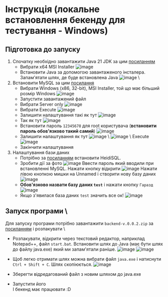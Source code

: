 # Інструкція (локальне встановлення бекенду для тестування - Windows)
## Підготовка до запуску
1. Спочатку необхідно завантажити Java 21 JDK за цим [посиланням](https://www.oracle.com/cis/java/technologies/downloads/#jdk21-windows)
   - Вибрати x64 MSI Installer ![image](https://github.com/Natus-Vincere-Programming/MindGlow-backend/assets/113195769/95fbe08c-8a6e-45c1-8ec7-1a79f8ee6dd0)
   - Встановити Java за допомогою завантаженого інсталера. Запам'ятати шлях, де буде встановлена Java ![image](https://github.com/Natus-Vincere-Programming/MindGlow-backend/assets/113195769/efc21c20-a96f-40cb-948a-1d324ff92b40) \
2. Встановити MySQL за цим [посилання](https://dev.mysql.com/downloads/installer/)
   - Вибрати Windows (x86, 32-bit), MSI Installer, той що має більший розмір Windows ![image](https://github.com/Natus-Vincere-Programming/MindGlow-backend/assets/113195769/b16ff2e2-30df-4810-ba8a-93d4da607af4)
   - Запустити завантажений файл
   - Вибрати Server only ![image](https://github.com/Natus-Vincere-Programming/MindGlow-backend/assets/113195769/684b1b4e-4654-47ab-ae65-33b8e13fbf05)
   - Вибрати Execute ![image](https://github.com/Natus-Vincere-Programming/MindGlow-backend/assets/113195769/4d6737dc-6bc9-431c-bff3-64aeb2c49280)
   - Залишити налаштування такі як тут ![image](https://github.com/Natus-Vincere-Programming/MindGlow-backend/assets/113195769/ac7bf0a9-7fa5-4d60-8490-cc6c6ee78b21)
   - Так як тут ![image](https://github.com/Natus-Vincere-Programming/MindGlow-backend/assets/113195769/c774d367-cea0-453f-9b87-4d38588d3686)
   - Встановити пароль `12345678` для root користувача (**встановити пароль обов'язково такий самий**) ![image](https://github.com/Natus-Vincere-Programming/MindGlow-backend/assets/113195769/55c75c34-7ca9-4856-b60f-314454caedba)
   - Залишити налаштування як тут ![image](https://github.com/Natus-Vincere-Programming/MindGlow-backend/assets/113195769/00c9c394-1e97-40f4-8701-0db4875e0f78) \ ![image](https://github.com/Natus-Vincere-Programming/MindGlow-backend/assets/113195769/60aa0ff4-82b5-4dfe-a843-7248bb18ff6e) \ Execute ![image](https://github.com/Natus-Vincere-Programming/MindGlow-backend/assets/113195769/41e31501-bf8b-4289-a54d-3ac28df5ba3e)
   - Закінчити налаштування
3. Налаштування бази даних
   - Потрібно за [посиланням](https://www.heidisql.com/download.php) встановити HeidiSQL.
   - Зробити дії за фото ![image](https://github.com/Natus-Vincere-Programming/MindGlow-backend/assets/113195769/b358feb2-d253-43ac-bda7-171a5982a511) Ввести пароль який вводили при встановленні MySQL. Нажати кнопку відкрити ![image](https://github.com/Natus-Vincere-Programming/MindGlow-backend/assets/113195769/cb034492-a14f-4f14-96d1-e09b570e6f1c) Нажати лівою кнопкою мишки на Unnamed і створити нову базу даних ![image](https://github.com/Natus-Vincere-Programming/MindGlow-backend/assets/113195769/0839c45a-c106-4ade-a4e4-eede907738a7)
   - **Обов'язково назвати базу даних `test`** і нажати кнопку `Гаразд` ![image](https://github.com/Natus-Vincere-Programming/MindGlow-backend/assets/113195769/e441ba3f-ca83-413d-b713-09cd427a26cd)
   - Якщо з'явилася база даних `test` значить все ок! ![image](https://github.com/Natus-Vincere-Programming/MindGlow-backend/assets/113195769/ce4e98b1-000d-4d77-a22c-492b7c743fe5)
## Запуск програми \
Для запуску програми потрібно завантажити `backend-v.0.0.2.zip` за [посиланням](https://github.com/Natus-Vincere-Programming/MindGlow-backend/releases) і розпакувати \
- Розпакувати, відкрити через текстовий редактор, наприклад Notepad++, файл `start.bat`. Встановити шлях до Java (має бути шлях до файлу java.exe) який ми запам'ятали раніше. ![image](https://github.com/Natus-Vincere-Programming/MindGlow-backend/assets/113195769/682ea86b-73d8-44eb-830a-e2f60147ef6a) ![image](https://github.com/Natus-Vincere-Programming/MindGlow-backend/assets/113195769/1197e131-3a14-4c53-b00e-663319fc8e1c)
- Щоб легко отримати шлях можна вибрати файл `java.exe` і натиснути `Ctrl + Shift + C`. Шлях скопіюється. ![image](https://github.com/Natus-Vincere-Programming/MindGlow-backend/assets/113195769/7d24d3db-9f96-4df3-90d4-5a6f3a7612ad)

- Зберегти відредагований файл з новим шляхом до java.exe
- Запустити його \
  І бекенд має працювати :D
















 



